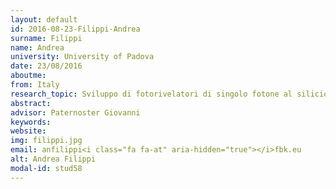 ```yaml
---
layout: default 
id: 2016-08-23-Filippi-Andrea
surname: Filippi
name: Andrea
university: University of Padova
date: 23/08/2016
aboutme: 
from: Italy
research_topic: Sviluppo di fotorivelatori di singolo fotone al silicio con integrazione di nanostrutture plasmoniche
abstract: 
advisor: Paternoster Giovanni
keywords: 
website: 
img: filippi.jpg
email: anfilippi<i class="fa fa-at" aria-hidden="true"></i>fbk.eu
alt: Andrea Filippi
modal-id: stud58
---
```

